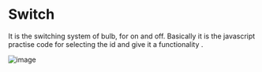 # Switch
It is the switching system of bulb, for on and off.
Basically it is the javascript practise code for selecting the id and give it a functionality .

![image](https://github.com/Harshsharma008/Switch/assets/93026721/035ced72-ab6e-4088-af79-a22119c19b9f)
